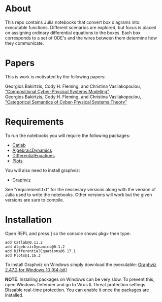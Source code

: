 # About
This repo contains Julia notebooks that convert box diagrams into executable functions.
Different scenarios are explored, but focus is placed on assigning ordinary differential equations to the boxes. 
Each box corresponds to a set of ODE's and the wires between them determine how they communicate.

# Papers
This is work is motivated by the following papers:

Georgios Bakirtzis, Cody H. Fleming, and Christina Vasilakopoulou, ["Compositional Cyber-Physical Systems Modeling"](https://arxiv.org/abs/2101.10484)  
Georgios Bakirtzis, Cody H. Fleming, and Christina Vasilakopoulou, ["Categorical Semantics of Cyber-Physical Systems Theory"](https://arxiv.org/abs/2010.08003)

# Requirements
To run the notebooks you will require the following packages:
- [Catlab](https://juliapackages.com/p/catlab)
- [AlgebraicDynamics](https://juliapackages.com/packages/algebraicdynamics)
- [DifferentialEquations](https://juliapackages.com/p/differentialequations)
- [Plots](https://juliapackages.com/p/plots)

You will also need to install graphviz:
- [Graphviz](https://graphviz.org)

See "requirement.txt" for the nessesary versions along with the version of Julia used to write the notebooks. 
Other versions will work but the given versions are sure to compile. 

# Installation
Open REPL and press ] so the console shows pkg> then type:  

```
add Catlab@0.11.2
add AlgebraicDynamics@0.1.2
add DifferentialEquations@6.17.1
add Plots@1.16.3
```  

To install Graphviz on Windows simply download the executable: [Graphviz 2.47.2 for Windows 10 (64-bit)](https://gitlab.com/api/v4/projects/4207231/packages/generic/graphviz-releases/2.47.2/stable_windows_10_cmake_Release_x64_graphviz-install-2.47.2-win64.exe)


__NOTE__: Installing packages on Windows can be very slow. 
To prevent this, open Windows Defender and go to Virus & Threat protection settings. Dissable real-time protection. 
You can enable it once the packages are installed.
